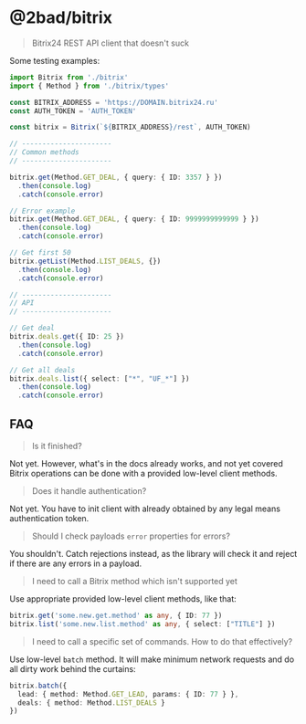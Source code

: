 # @2bad/bitrix

> Bitrix24 REST API client that doesn't suck

Some testing examples:

```ts
import Bitrix from './bitrix'
import { Method } from './bitrix/types'

const BITRIX_ADDRESS = 'https://DOMAIN.bitrix24.ru'
const AUTH_TOKEN = 'AUTH_TOKEN'

const bitrix = Bitrix(`${BITRIX_ADDRESS}/rest`, AUTH_TOKEN)

// ----------------------
// Common methods
// ----------------------

bitrix.get(Method.GET_DEAL, { query: { ID: 3357 } })
  .then(console.log)
  .catch(console.error)

// Error example
bitrix.get(Method.GET_DEAL, { query: { ID: 9999999999999 } })
  .then(console.log)
  .catch(console.error)

// Get first 50
bitrix.getList(Method.LIST_DEALS, {})
  .then(console.log)
  .catch(console.error)

// ----------------------
// API
// ----------------------

// Get deal
bitrix.deals.get({ ID: 25 })
  .then(console.log)
  .catch(console.error)

// Get all deals
bitrix.deals.list({ select: ["*", "UF_*"] })
  .then(console.log)
  .catch(console.error)
```

## FAQ

> Is it finished?

Not yet. However, what's in the docs already works, and not yet covered Bitrix operations can be done with a provided low-level client methods.

> Does it handle authentication?

Not yet. You have to init client with already obtained by any legal means authentication token.

> Should I check payloads `error` properties for errors?

You shouldn't. Catch rejections instead, as the library will check it and reject if there are any errors in a payload.

> I need to call a Bitrix method which isn't supported yet

Use appropriate provided low-level client methods, like that:

```ts
bitrix.get('some.new.get.method' as any, { ID: 77 })
bitrix.list('some.new.list.method' as any, { select: ["TITLE"] })
```

> I need to call a specific set of commands. How to do that effectively?

Use low-level `batch` method. It will make minimum network requests and do all dirty work behind the curtains:

```ts
bitrix.batch({
  lead: { method: Method.GET_LEAD, params: { ID: 77 } },
  deals: { method: Method.LIST_DEALS }
})
```
